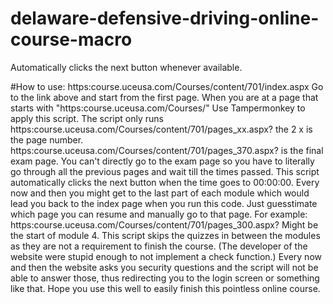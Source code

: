 # delaware-defensive-driving-online-course-macro
Automatically clicks the next button whenever available.

#How to use:
https:course.uceusa.com/Courses/content/701/index.aspx
Go to the link above and start from the first page. When you are at a page that starts with "https:course.uceusa.com/Courses/"
Use Tampermonkey to apply this script. The script only runs
https:course.uceusa.com/Courses/content/701/pages_xx.aspx?
the 2 x is the page number.
https:course.uceusa.com/Courses/content/701/pages_370.aspx? is the final exam page. You can't directly go to the exam page so you have to literally go through all the previous pages and wait till the times passed.
This script automatically clicks the next button when the time goes to 00:00:00.
Every now and then you might get to the last part of each module which would lead you back to the index page when you run this code.
Just guesstimate which page you can resume and manually go to that page. For example: https:course.uceusa.com/Courses/content/701/pages_300.aspx? Might be the start of module 4.
This script skips the quizzes in between the modules as they are not a requirement to finish the course. (The developer of the website were stupid enough to not implement a check function.)
Every now and then the website asks you security questions and the script will not be able to answer those, thus redirecting you to the login screen or something like that.
Hope you use this well to easily finish this pointless online course.
